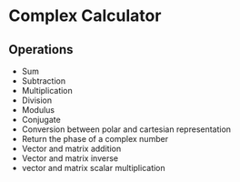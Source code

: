 # Complex Calculator
## Operations
- Sum
- Subtraction
- Multiplication
- Division
- Modulus
- Conjugate
- Conversion between polar and cartesian representation
- Return the phase of a complex number
- Vector and matrix addition
- Vector and matrix inverse
- vector and matrix scalar multiplication
